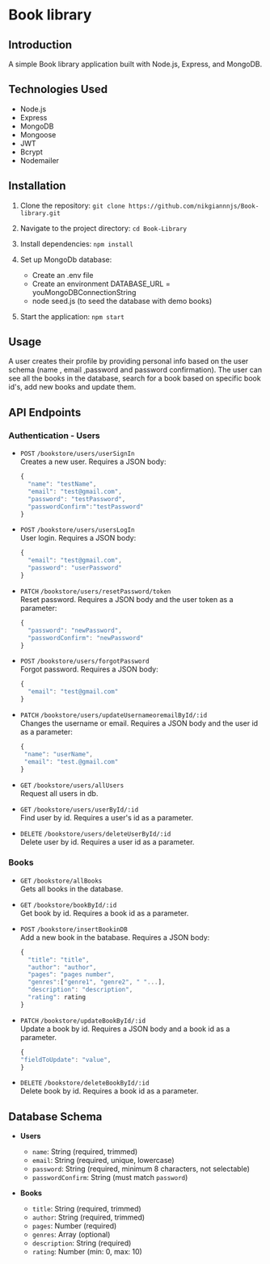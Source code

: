 # Book library

## Introduction

A simple Book library application built with Node.js, Express, and MongoDB.

## Technologies Used

- Node.js
- Express
- MongoDB
- Mongoose
- JWT
- Bcrypt
- Nodemailer

## Installation

1. Clone the repository:
   `git clone https://github.com/nikgiannnjs/Book-library.git`

2. Navigate to the project directory:
   `cd Book-Library`

3. Install dependencies:
   `npm install`

4. Set up MongoDb database:

   - Create an .env file
   - Create an environment DATABASE_URL = youMongoDBConnectionString
   - node seed.js (to seed the database with demo books)

5. Start the application:
   `npm start`

## Usage

A user creates their profile by providing personal info based on the user schema (name , email ,password and password confirmation). The user can see all the books in the database, search for a book based on specific book id's, add new books and update them.

## API Endpoints

### Authentication - Users

- `POST` `/bookstore/users/userSignIn`\
   Creates a new user. Requires a JSON body:

  ```js
  {
    "name": "testName",
    "email": "test@gmail.com",
    "password": "testPassword",
    "passwordConfirm":"testPassword"
  }
  ```

- `POST` `/bookstore/users/usersLogIn`\
  User login. Requires a JSON body:

  ```js
  {
    "email": "test@gmail.com",
    "password": "userPassword"
  }
  ```

- `PATCH` `/bookstore/users/resetPassword/token`\
  Reset password. Requires a JSON body and the user token as a parameter:

  ```js
  {
    "password": "newPassword",
    "passwordConfirm": "newPassword"
  }
  ```

- `POST` `/bookstore/users/forgotPassword`\
  Forgot password. Requires a JSON body:

  ```js
  {
    "email": "test@gmail.com"
  }
  ```

- `PATCH` `/bookstore/users/updateUsernameoremailById/:id`\
  Changes the username or email. Requires a JSON body and the user id as a parameter:

  ```js
  {
   "name": "userName",
   "email": "test.@gmail.com"
  }
  ```

- `GET` `/bookstore/users/allUsers`\
  Request all users in db.

- `GET` `/bookstore/users/userById/:id`\
  Find user by id. Requires a user's id as a parameter.

- `DELETE` `/bookstore/users/deleteUserById/:id`\
  Delete user by id. Requires a user id as a parameter.

### Books

- `GET` `/bookstore/allBooks`\
  Gets all books in the database.

- `GET` `/bookstore/bookById/:id`\
  Get book by id. Requires a book id as a parameter.

- `POST` `/bookstore/insertBookinDB`\
  Add a new book in the batabase. Requires a JSON body:

  ```js
  {
    "title": "title",
    "author": "author",
    "pages": "pages number",
    "genres":["genre1", "genre2", " "...],
    "description": "description",
    "rating": rating
  }
  ```

- `PATCH` `/bookstore/updateBookById/:id`\
  Update a book by id. Requires a JSON body and a book id as a parameter.

  ```js
  {
  "fieldToUpdate": "value",
  }
  ```

- `DELETE` `/bookstore/deleteBookById/:id`\
  Delete book by id. Requires a book id as a parameter.

## Database Schema

- **Users**

  - `name`: String (required, trimmed)
  - `email`: String (required, unique, lowercase)
  - `password`: String (required, minimum 8 characters, not selectable)
  - `passwordConfirm`: String (must match `password`)

- **Books**
  - `title`: String (required, trimmed)
  - `author`: String (required, trimmed)
  - `pages`: Number (required)
  - `genres`: Array (optional)
  - `description`: String (required)
  - `rating`: Number (min: 0, max: 10)

